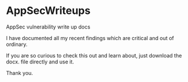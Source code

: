 # AppSecWriteups

AppSec vulnerability write up docs

I have documented all my recent findings which are critical and out of ordinary. 

If you are so curious to check this out and learn about, just download the docx. file directly and use it. 

Thank you.




